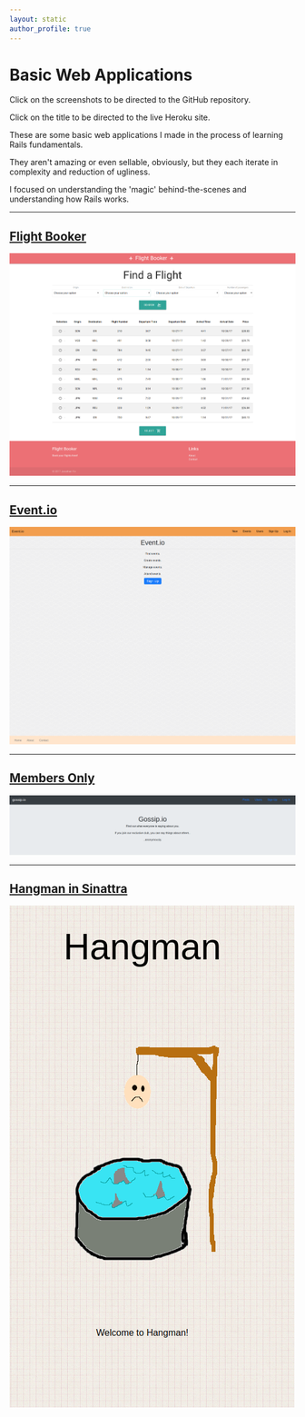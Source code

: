 ```yaml
---
layout: static
author_profile: true
---
```


# Basic Web Applications

Click on the screenshots to be directed to the GitHub repository.

Click on the title to be directed to the live Heroku site.

These are some basic web applications I made in the process of learning Rails fundamentals.

They aren't amazing or even sellable, obviously, but they each iterate in complexity and reduction of ugliness.

I focused on understanding the 'magic' behind-the-scenes and understanding how Rails works.

___

## [Flight Booker](https://fast-gorge-36383.herokuapp.com/)

[![Flight Booker](/assets/images/flight_booker.png)](https://github.com/JonathanYiv/flight-booker)

___

## [Event.io](https://shielded-waters-45439.herokuapp.com/)

[![Event.io](/assets/images/event.png)](https://github.com/JonathanYiv/private-events)

___

## [Members Only](https://hidden-bastion-41826.herokuapp.com/)

[![Members Only](/assets/images/gossip.png)](https://github.com/JonathanYiv/members-only)

___

## [Hangman in Sinattra](https://infinite-river-55923.herokuapp.com/)

[![Hangman in Sinatra](/assets/images/sinatra_hangman.png)](https://github.com/JonathanYiv/hangman)